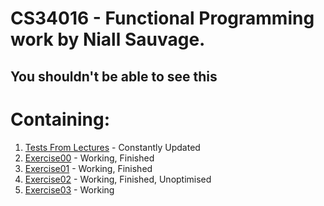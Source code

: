 # CS34016 - Functional Programming work by Niall Sauvage.
## You shouldn't be able to see this

# Containing:

1. [Tests From Lectures](https://github.com/ni-sauvage/CS34016/tree/master/test-functionality) - Constantly Updated
2. [Exercise00](https://github.com/ni-sauvage/CS34016/tree/master/Exercise00) - Working, Finished
3. [Exercise01](https://github.com/ni-sauvage/CS34016/tree/master/Exercise01) - Working, Finished
4. [Exercise02](https://github.com/ni-sauvage/CS34016/tree/master/Exercise02) - Working, Finished, Unoptimised
5. [Exercise03](https://github.com/ni-sauvage/CS34016/tree/master/Exercise03) - Working
